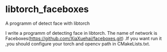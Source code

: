 # libtorch_faceboxes
A programm of detect face with libtorch


I write a programm of detecting face in libtorch. The name of network is Faceboxes(https://github.com/XiaXuehai/faceboxes.git)   .If you want run it ,you should configure your torch and opencv path in CMakeLists.txt.
